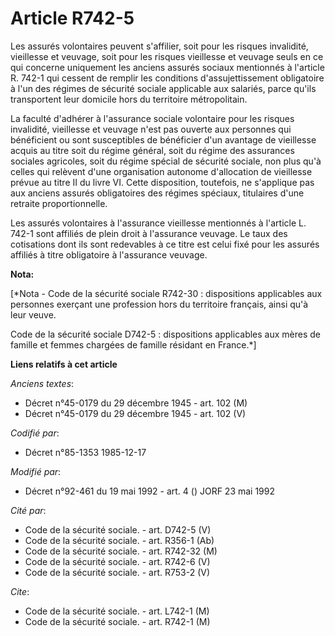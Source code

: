 # Article R742-5

Les assurés volontaires peuvent s'affilier, soit pour les risques invalidité, vieillesse et veuvage, soit pour les risques
vieillesse et veuvage seuls en ce qui concerne uniquement les anciens assurés sociaux mentionnés à l'article R. 742-1 qui
cessent de remplir les conditions d'assujettissement obligatoire à l'un des régimes de sécurité sociale applicable aux
salariés, parce qu'ils transportent leur domicile hors du territoire métropolitain.

La faculté d'adhérer à l'assurance sociale volontaire pour les risques invalidité, vieillesse et veuvage n'est pas ouverte
aux personnes qui bénéficient ou sont susceptibles de bénéficier d'un avantage de vieillesse acquis au titre soit du régime
général, soit du régime des assurances sociales agricoles, soit du régime spécial de sécurité sociale, non plus qu'à celles
qui relèvent d'une organisation autonome d'allocation de vieillesse prévue au titre II du livre VI. Cette disposition,
toutefois, ne s'applique pas aux anciens assurés obligatoires des régimes spéciaux, titulaires d'une retraite
proportionnelle.

Les assurés volontaires à l'assurance vieillesse mentionnés à l'article L. 742-1 sont affiliés de plein droit à l'assurance
veuvage. Le taux des cotisations dont ils sont redevables à ce titre est celui fixé pour les assurés affiliés à titre
obligatoire à l'assurance veuvage.

**Nota:**

[*Nota - Code de la sécurité sociale R742-30 : dispositions applicables aux personnes exerçant une profession hors du
territoire français, ainsi qu'à leur veuve.

Code de la sécurité sociale D742-5 : dispositions applicables aux mères de famille et femmes chargées de famille résidant en
France.*]

**Liens relatifs à cet article**

_Anciens textes_:

  - Décret n°45-0179 du 29 décembre 1945 - art. 102 (M)
  - Décret n°45-0179 du 29 décembre 1945 - art. 102 (V)

_Codifié par_:

  - Décret n°85-1353 1985-12-17

_Modifié par_:

  - Décret n°92-461 du 19 mai 1992 - art. 4 () JORF 23 mai 1992

_Cité par_:

  - Code de la sécurité sociale. - art. D742-5 (V)
  - Code de la sécurité sociale. - art. R356-1 (Ab)
  - Code de la sécurité sociale. - art. R742-32 (M)
  - Code de la sécurité sociale. - art. R742-6 (V)
  - Code de la sécurité sociale. - art. R753-2 (V)

_Cite_:

  - Code de la sécurité sociale. - art. L742-1 (M)
  - Code de la sécurité sociale. - art. R742-1 (M)
